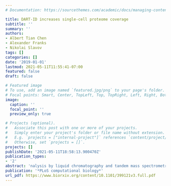 ```yaml
---
# Documentation: https://sourcethemes.com/academic/docs/managing-content/

title: DART-ID increases single-cell proteome coverage
subtitle: ''
summary: ''
authors:
- Albert Tian Chen
- Alexander Franks
- Nikolai Slavov
tags: []
categories: []
date: '2019-01-01'
lastmod: 2021-05-11T11:55:41-07:00
featured: false
draft: false

# Featured image
# To use, add an image named `featured.jpg/png` to your page's folder.
# Focal points: Smart, Center, TopLeft, Top, TopRight, Left, Right, BottomLeft, Bottom, BottomRight.
image:
  caption: ''
  focal_point: ''
  preview_only: true

# Projects (optional).
#   Associate this post with one or more of your projects.
#   Simply enter your project's folder or file name without extension.
#   E.g. `projects = ["internal-project"]` references `content/project/deep-learning/index.md`.
#   Otherwise, set `projects = []`.
projects: []
publishDate: '2021-05-11T18:58:13.900470Z'
publication_types:
- '2'
abstract: 'nalysis by liquid chromatography and tandem mass spectrometry (LC-MS/MS) can identify and quantify thousands of proteins in microgram-level samples, such as those comprised of thousands of cells. This process, however, remains challenging for smaller samples, such as the proteomes of single mammalian cells, because reduced protein levels reduce the number of confidently sequenced peptides. To alleviate this reduction, we developed Data-driven Alignment of Retention Times for IDentification (DART-ID). DART-ID implements principled Bayesian frameworks for global retention time (RT) alignment and for incorporating RT estimates towards improved confidence estimates of peptide-spectrum-matches. When applied to bulk or to single-cell samples, DART-ID increased the number of data points by 30 – 50% at 1% FDR, and thus decreased missing data. Benchmarks indicate excellent quantification of peptides upgraded by DART-ID and support their utility for quantitative analysis, such as identifying cell types and cell-type specific proteins. The additional datapoints provided by DART-ID boost the statistical power and double the number of proteins identified as differentially abundant in monocytes and T-cells. DART-ID can be applied to diverse experimental designs and is freely available at http://github.com/SlavovLab/DART-ID'
publication: '*PLoS computational biology*'
url_pdf: https://www.biorxiv.org/content/10.1101/399121v3.full.pdf
---
```

